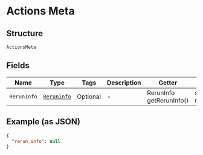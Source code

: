 
# Actions Meta

## Structure

`ActionsMeta`

## Fields

| Name | Type | Tags | Description | Getter | Setter |
|  --- | --- | --- | --- | --- | --- |
| `RerunInfo` | [`RerunInfo`](../../doc/models/rerun-info.md) | Optional | - | RerunInfo getRerunInfo() | setRerunInfo(RerunInfo rerunInfo) |

## Example (as JSON)

```json
{
  "rerun_info": null
}
```

